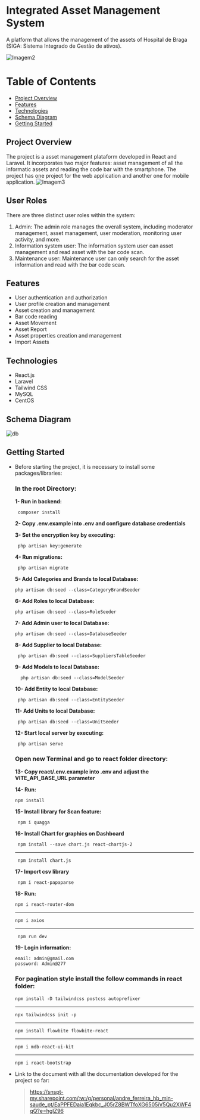 # Integrated Asset Management System
A platform that allows the management of the assets of Hospital de Braga (SIGA: Sistema Integrado de Gestão de ativos).

![Imagem2](https://github.com/andre9277/Gestao_ativos/assets/110822583/43b4e7df-e2bc-4ccd-9ebd-b025b0f1055c)

# Table of Contents
- [Project Overview ](#project-overview)
- [Features](#features)
- [Technologies](#technologies)
- [Schema Diagram](#schema-diagram)
- [Getting Started](#getting-started)
  
## Project Overview 
The project is a asset management plataform developed in React and Laravel. It incorporates two major features: asset management of all the informatic assets and reading the code bar with the smartphone. The project has one project for the web application and another one for mobile application.
![Imagem3](https://github.com/andre9277/Gestao_ativos/assets/110822583/be8587a5-4f76-4a03-879b-e20c1bee409f)

## User Roles
There are three distinct user roles within the system:
 1. Admin: The admin role manages the overall system, including moderator management, asset management, user moderation, monitoring user activity, and more.
 2. Information system user: The information system user can asset management and read asset with the bar code scan.
 3. Maintenance user: Maintenance user can only search for the asset information and read with the bar code scan.

## Features
- User authentication and authorization
- User profile creation and management
- Asset creation and management
- Bar code reading
- Asset Movement
- Asset Report
- Asset properties creation and management
- Import Assets

## Technologies
- React.js
- Laravel
- Tailwind CSS
- MySQL
- CentOS

## Schema Diagram
![db](https://github.com/andre9277/Gestao_ativos/assets/110822583/b854a6d9-ae53-4485-ab82-c49ca330269d)

## Getting Started
-   Before starting the project, it is necessary to install some packages/libraries:

    ### In the root Directory:
    
       **1- Run in backend:**

         composer install
        
      **2- Copy .env.example into .env and configure database credentials**

      **3- Set the encryption key by executing:**

         php artisan key:generate

       **4- Run migrations:**

         php artisan migrate
         
      **5- Add Categories and Brands to local Database:**
      
        php artisan db:seed --class=CategoryBrandSeeder
        
      **6- Add Roles to local Database:**
      
        php artisan db:seed --class=RoleSeeder
         
       **7- Add Admin user to local Database:**
       
        php artisan db:seed --class=DatabaseSeeder

      **8- Add Supplier to local Database:**

         php artisan db:seed --class=SuppliersTableSeeder


       **9- Add Models to local Database:**

          php artisan db:seed --class=ModelSeeder

      **10- Add Entity to local Database:**

         php artisan db:seed --class=EntitySeeder

      **11- Add Units to local Database:**

         php artisan db:seed --class=UnitSeeder

       **12- Start local server by executing:**

         php artisan serve
        
        

    ### Open new Terminal and go to **react** folder directory:
    
     **13- Copy react/.env.example into .env and adjust the VITE_API_BASE_URL parameter**

     **14- Run:**

        npm install

     **15- Install library for Scan feature:**

         npm i quagga


      **16- Install Chart for graphics on Dashboard**

         npm install --save chart.js react-chartjs-2
     ______________________________________________________

         npm install chart.js

      
      **17- Import  csv library**

         npm i react-papaparse
      


       **18- Run:**

        npm i react-router-dom
      ______________________________________________________

        npm i axios
      ______________________________________________________

         npm run dev
         

     **19- Login information:**
     
        email: admin@gmail.com
        password: Admin@277
    
     ### **For pagination style install the follow commands in react folder:**

        npm install -D tailwindcss postcss autoprefixer
     ______________________________________________________

        npx tailwindcss init -p
     ______________________________________________________

        npm install flowbite flowbite-react

      ______________________________________________________
        
        npm i mdb-react-ui-kit

      ______________________________________________________
        npm i react-bootstrap


-   Link to the document with all the documentation developed for the project so far:
    > https://snspt-my.sharepoint.com/:w:/g/personal/andre_ferreira_hb_min-saude_pt/EaPPFEDaia1Eqkbc_J05rZ8BWTfoXG6505iV5Qu2XWF4qQ?e=hgIZ96
